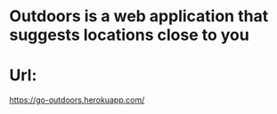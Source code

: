 # Outdoors is a web application that suggests locations close to you

# Url: 
https://go-outdoors.herokuapp.com/
